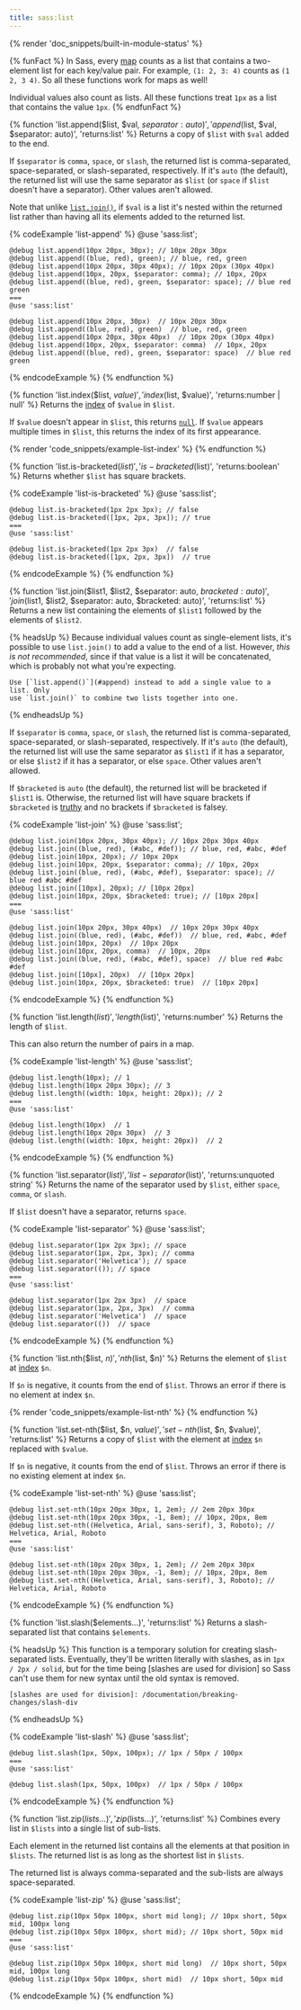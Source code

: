 ```yaml
---
title: sass:list
---
```


{% render 'doc_snippets/built-in-module-status' %}

{% funFact %}
  In Sass, every [map][] counts as a list that contains a two-element list for
  each key/value pair. For example, `(1: 2, 3: 4)` counts as `(1 2, 3 4)`. So
  all these functions work for maps as well!

  [map]: /documentation/values/maps

  Individual values also count as lists. All these functions treat `1px` as a
  list that contains the value `1px`.
{% endfunFact %}

{% function 'list.append($list, $val, $separator: auto)', 'append($list, $val, $separator: auto)',  'returns:list' %}
  Returns a copy of `$list` with `$val` added to the end.

  If `$separator` is `comma`, `space`, or `slash`, the returned list is
  comma-separated, space-separated, or slash-separated, respectively. If it's
  `auto` (the default), the returned list will use the same separator as `$list`
  (or `space` if `$list` doesn't have a separator). Other values aren't allowed.

  [separator]: /documentation/values/lists

  Note that unlike [`list.join()`](#join), if `$val` is a list it's nested
  within the returned list rather than having all its elements added to the
  returned list.

  {% codeExample 'list-append' %}
    @use 'sass:list';

    @debug list.append(10px 20px, 30px); // 10px 20px 30px
    @debug list.append((blue, red), green); // blue, red, green
    @debug list.append(10px 20px, 30px 40px); // 10px 20px (30px 40px)
    @debug list.append(10px, 20px, $separator: comma); // 10px, 20px
    @debug list.append((blue, red), green, $separator: space); // blue red green
    ===
    @use 'sass:list'

    @debug list.append(10px 20px, 30px)  // 10px 20px 30px
    @debug list.append((blue, red), green)  // blue, red, green
    @debug list.append(10px 20px, 30px 40px)  // 10px 20px (30px 40px)
    @debug list.append(10px, 20px, $separator: comma)  // 10px, 20px
    @debug list.append((blue, red), green, $separator: space)  // blue red green
  {% endcodeExample %}
{% endfunction %}

{% function 'list.index($list, $value)', 'index($list, $value)', 'returns:number | null' %}
  Returns the [index][] of `$value` in `$list`.

  [index]: /documentation/values/lists#indexes

  If `$value` doesn't appear in `$list`, this returns [`null`][]. If `$value`
  appears multiple times in `$list`, this returns the index of its first
  appearance.

  [`null`]: /documentation/values/null

  {% render 'code_snippets/example-list-index' %}
{% endfunction %}

{% function 'list.is-bracketed($list)', 'is-bracketed($list)', 'returns:boolean' %}
  Returns whether `$list` has square brackets.

  {% codeExample 'list-is-bracketed' %}
    @use 'sass:list';

    @debug list.is-bracketed(1px 2px 3px); // false
    @debug list.is-bracketed([1px, 2px, 3px]); // true
    ===
    @use 'sass:list'

    @debug list.is-bracketed(1px 2px 3px)  // false
    @debug list.is-bracketed([1px, 2px, 3px])  // true
  {% endcodeExample %}
{% endfunction %}

{% function 'list.join($list1, $list2, $separator: auto, $bracketed: auto)', 'join($list1, $list2, $separator: auto, $bracketed: auto)', 'returns:list' %}
  Returns a new list containing the elements of `$list1` followed by the
  elements of `$list2`.

  {% headsUp %}
    Because individual values count as single-element lists, it's possible to
    use `list.join()` to add a value to the end of a list. However, *this is not
    recommended*, since if that value is a list it will be concatenated, which
    is probably not what you're expecting.

    Use [`list.append()`](#append) instead to add a single value to a list. Only
    use `list.join()` to combine two lists together into one.
  {% endheadsUp %}

  If `$separator` is `comma`, `space`, or `slash`, the returned list is
  comma-separated, space-separated, or slash-separated, respectively. If it's
  `auto` (the default), the returned list will use the same separator as
  `$list1` if it has a separator, or else `$list2` if it has a separator, or
  else `space`. Other values aren't allowed.

  If `$bracketed` is `auto` (the default), the returned list will be bracketed
  if `$list1` is. Otherwise, the returned list will have square brackets if
  `$bracketed` is [truthy] and no brackets if `$bracketed` is falsey.

  [truthy]: /documentation/values/booleans#truthiness-and-falsiness

  {% codeExample 'list-join' %}
    @use 'sass:list';

    @debug list.join(10px 20px, 30px 40px); // 10px 20px 30px 40px
    @debug list.join((blue, red), (#abc, #def)); // blue, red, #abc, #def
    @debug list.join(10px, 20px); // 10px 20px
    @debug list.join(10px, 20px, $separator: comma); // 10px, 20px
    @debug list.join((blue, red), (#abc, #def), $separator: space); // blue red #abc #def
    @debug list.join([10px], 20px); // [10px 20px]
    @debug list.join(10px, 20px, $bracketed: true); // [10px 20px]
    ===
    @use 'sass:list'

    @debug list.join(10px 20px, 30px 40px)  // 10px 20px 30px 40px
    @debug list.join((blue, red), (#abc, #def))  // blue, red, #abc, #def
    @debug list.join(10px, 20px)  // 10px 20px
    @debug list.join(10px, 20px, comma)  // 10px, 20px
    @debug list.join((blue, red), (#abc, #def), space)  // blue red #abc #def
    @debug list.join([10px], 20px)  // [10px 20px]
    @debug list.join(10px, 20px, $bracketed: true)  // [10px 20px]
  {% endcodeExample %}
{% endfunction %}

{% function 'list.length($list)', 'length($list)', 'returns:number' %}
  Returns the length of `$list`.

  This can also return the number of pairs in a map.

  {% codeExample 'list-length' %}
    @use 'sass:list';

    @debug list.length(10px); // 1
    @debug list.length(10px 20px 30px); // 3
    @debug list.length((width: 10px, height: 20px)); // 2
    ===
    @use 'sass:list'

    @debug list.length(10px)  // 1
    @debug list.length(10px 20px 30px)  // 3
    @debug list.length((width: 10px, height: 20px))  // 2
  {% endcodeExample %}
{% endfunction %}

{% function 'list.separator($list)', 'list-separator($list)', 'returns:unquoted string' %}
  Returns the name of the separator used by `$list`, either `space`, `comma`, or
  `slash`.

  If `$list` doesn't have a separator, returns `space`.

  {% codeExample 'list-separator' %}
    @use 'sass:list';

    @debug list.separator(1px 2px 3px); // space
    @debug list.separator(1px, 2px, 3px); // comma
    @debug list.separator('Helvetica'); // space
    @debug list.separator(()); // space
    ===
    @use 'sass:list'

    @debug list.separator(1px 2px 3px)  // space
    @debug list.separator(1px, 2px, 3px)  // comma
    @debug list.separator('Helvetica')  // space
    @debug list.separator(())  // space
  {% endcodeExample %}
{% endfunction %}

{% function 'list.nth($list, $n)', 'nth($list, $n)' %}
  Returns the element of `$list` at [index][] `$n`.

  [index]: /documentation/values/lists#indexes

  If `$n` is negative, it counts from the end of `$list`. Throws an error if
  there is no element at index `$n`.

  {% render 'code_snippets/example-list-nth' %}
{% endfunction %}

{% function 'list.set-nth($list, $n, $value)', 'set-nth($list, $n, $value)', 'returns:list' %}
  Returns a copy of `$list` with the element at [index][] `$n` replaced with
  `$value`.

  [index]: /documentation/values/lists#indexes

  If `$n` is negative, it counts from the end of `$list`. Throws an error if
  there is no existing element at index `$n`.

  {% codeExample 'list-set-nth' %}
    @use 'sass:list';

    @debug list.set-nth(10px 20px 30px, 1, 2em); // 2em 20px 30px
    @debug list.set-nth(10px 20px 30px, -1, 8em); // 10px, 20px, 8em
    @debug list.set-nth((Helvetica, Arial, sans-serif), 3, Roboto); // Helvetica, Arial, Roboto
    ===
    @use 'sass:list'

    @debug list.set-nth(10px 20px 30px, 1, 2em); // 2em 20px 30px
    @debug list.set-nth(10px 20px 30px, -1, 8em); // 10px, 20px, 8em
    @debug list.set-nth((Helvetica, Arial, sans-serif), 3, Roboto); // Helvetica, Arial, Roboto
  {% endcodeExample %}
{% endfunction %}

{% function 'list.slash($elements...)', 'returns:list' %}
  Returns a slash-separated list that contains `$elements`.

  {% headsUp %}
    This function is a temporary solution for creating slash-separated lists.
    Eventually, they'll be written literally with slashes, as in
    `1px / 2px / solid`, but for the time being [slashes are used for division]
    so Sass can't use them for new syntax until the old syntax is removed.

    [slashes are used for division]: /documentation/breaking-changes/slash-div
  {% endheadsUp %}

  {% codeExample 'list-slash' %}
    @use 'sass:list';

    @debug list.slash(1px, 50px, 100px); // 1px / 50px / 100px
    ===
    @use 'sass:list'

    @debug list.slash(1px, 50px, 100px)  // 1px / 50px / 100px
  {% endcodeExample %}
{% endfunction %}

{% function 'list.zip($lists...)', 'zip($lists...)', 'returns:list' %}
  Combines every list in `$lists` into a single list of sub-lists.

  Each element in the returned list contains all the elements at that position
  in `$lists`. The returned list is as long as the shortest list in `$lists`.

  The returned list is always comma-separated and the sub-lists are always
  space-separated.

  {% codeExample 'list-zip' %}
    @use 'sass:list';

    @debug list.zip(10px 50px 100px, short mid long); // 10px short, 50px mid, 100px long
    @debug list.zip(10px 50px 100px, short mid); // 10px short, 50px mid
    ===
    @use 'sass:list'

    @debug list.zip(10px 50px 100px, short mid long)  // 10px short, 50px mid, 100px long
    @debug list.zip(10px 50px 100px, short mid)  // 10px short, 50px mid
  {% endcodeExample %}
{% endfunction %}

